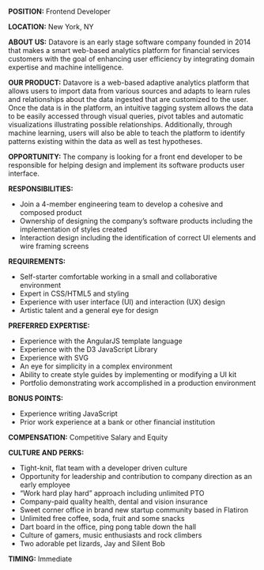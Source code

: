 **POSITION:** Frontend Developer

**LOCATION:** New York, NY

**ABOUT US:** Datavore is an early stage software company founded in 2014 that makes a smart web-based analytics platform for financial services customers with the goal of enhancing user efficiency by integrating domain expertise and machine intelligence.

**OUR PRODUCT:** Datavore is a web-based adaptive analytics platform that allows users to import data from various sources and adapts to learn rules and relationships about the data ingested that are customized to the user. Once the data is in the platform, an intuitive tagging system allows the data to be easily accessed through visual queries, pivot tables and automatic visualizations illustrating possible relationships. Additionally, through machine learning, users will also be able to teach the platform to identify patterns existing within the data as well as test hypotheses.

**OPPORTUNITY:** The company is looking for a front end developer to be responsible for helping design and implement its software products user interface.

**RESPONSIBILITIES:**

- Join a 4-member engineering team to develop a cohesive and composed product
- Ownership of designing the company’s software products including the implementation of styles created
- Interaction design including the identification of correct UI elements and wire framing screens

**REQUIREMENTS:**

- Self-starter comfortable working in a small and collaborative environment
- Expert in CSS/HTML5 and styling
- Experience with user interface (UI) and interaction (UX) design
- Artistic talent and a general eye for design

**PREFERRED EXPERTISE:**

- Experience with the AngularJS template language
- Experience with the D3 JavaScript Library
- Experience with SVG
- An eye for simplicity in a complex environment
- Ability to create style guides by implementing or modifying a UI kit
- Portfolio demonstrating work accomplished in a production environment

**BONUS POINTS:**

- Experience writing JavaScript
- Prior work experience at a bank or other financial institution

**COMPENSATION:** Competitive Salary and Equity

**CULTURE AND PERKS:**

- Tight-knit, flat team with a developer driven culture
- Opportunity for leadership and contribution to company direction as an early employee
- “Work hard play hard” approach including unlimited PTO
- Company-paid quality health, dental and vision insurance
- Sweet corner office in brand new startup community based in Flatiron
- Unlimited free coffee, soda, fruit and some snacks
- Dart board in the office, ping pong table down the hall
- Culture of gamers, music enthusiasts and rock climbers
- Two adorable pet lizards, Jay and Silent Bob

**TIMING:** Immediate
